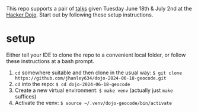 
This repo supports a pair of [talks](https://www.meetup.com/hackerdojo/events)
given Tuesday June 18th & July 2nd at the [Hacker Dojo](https://www.hackerdojo.com).
Start out by following these setup instructions.

# setup

Either tell your IDE to clone the repo to a convenient local folder,
or follow these instructions at a bash prompt.

1. `cd` somewhere suitable and then clone in the usual way: `$ git clone https://github.com/jhanley634/dojo-2024-06-18-geocode.git`
2. `cd` into the repo: `$ cd dojo-2024-06-18-geocode`
3. Create a new virtual environment: `$ make venv` (actually just `make` suffices)
4. Activate the venv: `$ source ~/.venv/dojo-geocode/bin/activate`
